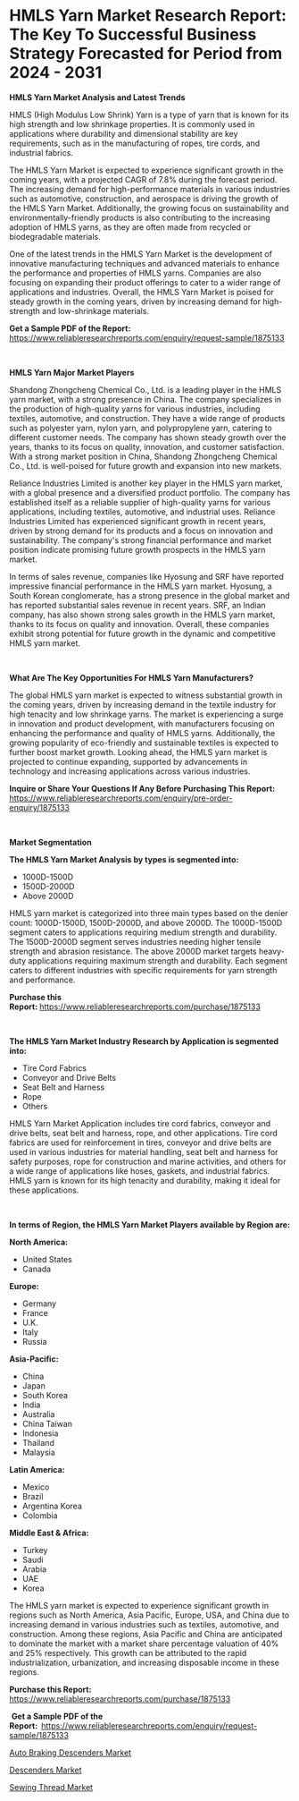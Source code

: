 <p><h1>HMLS Yarn Market Research Report: The Key To Successful Business Strategy Forecasted for Period from 2024 - 2031</h1></p><p><strong>HMLS Yarn Market Analysis and Latest Trends</strong></p>
<p><p>HMLS (High Modulus Low Shrink) Yarn is a type of yarn that is known for its high strength and low shrinkage properties. It is commonly used in applications where durability and dimensional stability are key requirements, such as in the manufacturing of ropes, tire cords, and industrial fabrics.</p><p>The HMLS Yarn Market is expected to experience significant growth in the coming years, with a projected CAGR of 7.8% during the forecast period. The increasing demand for high-performance materials in various industries such as automotive, construction, and aerospace is driving the growth of the HMLS Yarn Market. Additionally, the growing focus on sustainability and environmentally-friendly products is also contributing to the increasing adoption of HMLS yarns, as they are often made from recycled or biodegradable materials.</p><p>One of the latest trends in the HMLS Yarn Market is the development of innovative manufacturing techniques and advanced materials to enhance the performance and properties of HMLS yarns. Companies are also focusing on expanding their product offerings to cater to a wider range of applications and industries. Overall, the HMLS Yarn Market is poised for steady growth in the coming years, driven by increasing demand for high-strength and low-shrinkage materials.</p></p>
<p><strong>Get a Sample PDF of the Report:&nbsp;</strong> <a href="https://www.reliableresearchreports.com/enquiry/request-sample/1875133">https://www.reliableresearchreports.com/enquiry/request-sample/1875133</a></p>
<p>&nbsp;</p>
<p><strong>HMLS Yarn Major Market Players</strong></p>
<p><p>Shandong Zhongcheng Chemical Co., Ltd. is a leading player in the HMLS yarn market, with a strong presence in China. The company specializes in the production of high-quality yarns for various industries, including textiles, automotive, and construction. They have a wide range of products such as polyester yarn, nylon yarn, and polypropylene yarn, catering to different customer needs. The company has shown steady growth over the years, thanks to its focus on quality, innovation, and customer satisfaction. With a strong market position in China, Shandong Zhongcheng Chemical Co., Ltd. is well-poised for future growth and expansion into new markets.</p><p>Reliance Industries Limited is another key player in the HMLS yarn market, with a global presence and a diversified product portfolio. The company has established itself as a reliable supplier of high-quality yarns for various applications, including textiles, automotive, and industrial uses. Reliance Industries Limited has experienced significant growth in recent years, driven by strong demand for its products and a focus on innovation and sustainability. The company's strong financial performance and market position indicate promising future growth prospects in the HMLS yarn market.</p><p>In terms of sales revenue, companies like Hyosung and SRF have reported impressive financial performance in the HMLS yarn market. Hyosung, a South Korean conglomerate, has a strong presence in the global market and has reported substantial sales revenue in recent years. SRF, an Indian company, has also shown strong sales growth in the HMLS yarn market, thanks to its focus on quality and innovation. Overall, these companies exhibit strong potential for future growth in the dynamic and competitive HMLS yarn market.</p></p>
<p>&nbsp;</p>
<p><strong>What Are The Key Opportunities For HMLS Yarn Manufacturers?</strong></p>
<p><p>The global HMLS yarn market is expected to witness substantial growth in the coming years, driven by increasing demand in the textile industry for high tenacity and low shrinkage yarns. The market is experiencing a surge in innovation and product development, with manufacturers focusing on enhancing the performance and quality of HMLS yarns. Additionally, the growing popularity of eco-friendly and sustainable textiles is expected to further boost market growth. Looking ahead, the HMLS yarn market is projected to continue expanding, supported by advancements in technology and increasing applications across various industries.</p></p>
<p><strong>Inquire or Share Your Questions If Any Before Purchasing This Report:</strong> <a href="https://www.reliableresearchreports.com/enquiry/pre-order-enquiry/1875133">https://www.reliableresearchreports.com/enquiry/pre-order-enquiry/1875133</a></p>
<p>&nbsp;</p>
<p><strong>Market Segmentation</strong></p>
<p><strong>The HMLS Yarn Market Analysis by types is segmented into:</strong></p>
<p><ul><li>1000D-1500D</li><li>1500D-2000D</li><li>Above 2000D</li></ul></p>
<p><p>HMLS yarn market is categorized into three main types based on the denier count: 1000D-1500D, 1500D-2000D, and above 2000D. The 1000D-1500D segment caters to applications requiring medium strength and durability. The 1500D-2000D segment serves industries needing higher tensile strength and abrasion resistance. The above 2000D market targets heavy-duty applications requiring maximum strength and durability. Each segment caters to different industries with specific requirements for yarn strength and performance.</p></p>
<p><strong>Purchase this Report:&nbsp;</strong><a href="https://www.reliableresearchreports.com/purchase/1875133">https://www.reliableresearchreports.com/purchase/1875133</a></p>
<p>&nbsp;</p>
<p><strong>The HMLS Yarn Market Industry Research by Application is segmented into:</strong></p>
<p><ul><li>Tire Cord Fabrics</li><li>Conveyor and Drive Belts</li><li>Seat Belt and Harness</li><li>Rope</li><li>Others</li></ul></p>
<p><p>HMLS Yarn Market Application includes tire cord fabrics, conveyor and drive belts, seat belt and harness, rope, and other applications. Tire cord fabrics are used for reinforcement in tires, conveyor and drive belts are used in various industries for material handling, seat belt and harness for safety purposes, rope for construction and marine activities, and others for a wide range of applications like hoses, gaskets, and industrial fabrics. HMLS yarn is known for its high tenacity and durability, making it ideal for these applications.</p></p>
<p>&nbsp;</p>
<p><strong>In terms of Region, the HMLS Yarn Market Players available by Region are:</strong></p>
<p>
    <p> <strong> North America: </strong>
        <ul>
            <li>United States</li>
            <li>Canada</li>
        </ul>
        </p> 
    <p> <strong> Europe: </strong>
        <ul>
            <li>Germany</li>
            <li>France</li>
            <li>U.K.</li>
            <li>Italy</li>
            <li>Russia</li>
        </ul>
        </p> 
    <p> <strong> Asia-Pacific: </strong>
        <ul>
            <li>China</li>
            <li>Japan</li>
            <li>South Korea</li>
            <li>India</li>
            <li>Australia</li>
            <li>China Taiwan</li>
            <li>Indonesia</li>
            <li>Thailand</li>
            <li>Malaysia</li>
        </ul>
        </p> 
    <p> <strong> Latin America: </strong>
        <ul>
            <li>Mexico</li>
            <li>Brazil</li>
            <li>Argentina Korea</li>
            <li>Colombia</li>
        </ul>
        </p> 
    <p> <strong> Middle East & Africa: </strong>
        <ul>
            <li>Turkey</li>
            <li>Saudi</li>
            <li>Arabia</li>
            <li>UAE</li>
            <li>Korea</li>
        </ul>
    </p>
    </p>
<p><p>The HMLS yarn market is expected to experience significant growth in regions such as North America, Asia Pacific, Europe, USA, and China due to increasing demand in various industries such as textiles, automotive, and construction. Among these regions, Asia Pacific and China are anticipated to dominate the market with a market share percentage valuation of 40% and 25% respectively. This growth can be attributed to the rapid industrialization, urbanization, and increasing disposable income in these regions.</p></p>
<p><strong>Purchase this Report: </strong><a href="https://www.reliableresearchreports.com/purchase/1875133">https://www.reliableresearchreports.com/purchase/1875133</a></p>
<p>&nbsp;<strong>Get a Sample PDF of the Report:&nbsp;&nbsp;</strong><a href="https://www.reliableresearchreports.com/enquiry/request-sample/1875133">https://www.reliableresearchreports.com/enquiry/request-sample/1875133</a></p>
<p><strong></strong></p>
<p><p><a href="https://summer-dogwood-3e9.notion.site/Auto-Braking-Descenders-Market-Size-Growth-Outlook-from-2024-to-2031-projecting-at-Market-s-Trends-bbe794aa999a477fbef218b16f8d6cb7">Auto Braking Descenders Market</a></p><p><a href="https://lydian-appliance-61d.notion.site/Descenders-Market-Size-and-Growth-Market-Segmentation-Regional-and-Country-Breakdowns-and-Market--a9f158f532474d16b82e246196148f67">Descenders Market</a></p><p><a href="https://github.com/Sherrillcrooksxa8i18ucf2m/Market-Research-Report-List-1/blob/main/sewing-thread-market.md">Sewing Thread Market</a></p></p>